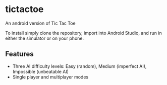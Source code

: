 # tictactoe
An android version of Tic Tac Toe

To install simply clone the repository, import into Android Studio, and run in either the simulator or on your phone.

## Features

- Three AI difficulty levels: Easy (random), Medium (imperfect AI), Impossible (unbeatable AI)
- Single player and multiplayer modes

